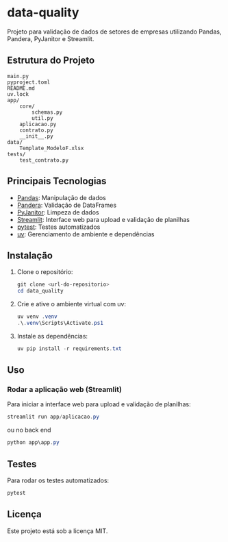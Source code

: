 # data-quality

Projeto para validação de dados de setores de empresas utilizando Pandas, Pandera, PyJanitor e Streamlit.

## Estrutura do Projeto

```
main.py
pyproject.toml
README.md
uv.lock
app/
    core/
        schemas.py 
        util.py
    aplicacao.py
    contrato.py
    __init__.py
data/
    Template_ModeloF.xlsx
tests/
    test_contrato.py
```

## Principais Tecnologias

- [Pandas](https://pandas.pydata.org/): Manipulação de dados
- [Pandera](https://pandera.readthedocs.io/): Validação de DataFrames
- [PyJanitor](https://pyjanitor-devs.github.io/pyjanitor/): Limpeza de dados
- [Streamlit](https://streamlit.io/): Interface web para upload e validação de planilhas
- [pytest](https://pytest.org/): Testes automatizados
- [uv](https://github.com/astral-sh/uv): Gerenciamento de ambiente e dependências

## Instalação

1. Clone o repositório:
   ```powershell
   git clone <url-do-repositorio>
   cd data_quality
   ```
2. Crie e ative o ambiente virtual com uv:
   ```powershell
   uv venv .venv
   .\.venv\Scripts\Activate.ps1
   ```
3. Instale as dependências:
   ```powershell
   uv pip install -r requirements.txt
   ```

## Uso

### Rodar a aplicação web (Streamlit)

Para iniciar a interface web para upload e validação de planilhas:
```powershell
streamlit run app/aplicacao.py
```

ou no back end

```powershell
python app\app.py
```
## Testes

Para rodar os testes automatizados:
```powershell
pytest
```

## Licença

Este projeto está sob a licença MIT.
